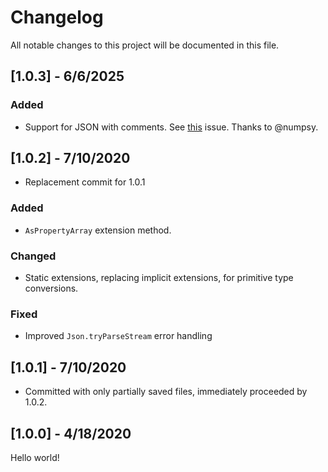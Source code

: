 # Changelog

All notable changes to this project will be documented in this file.

## [1.0.3] - 6/6/2025

### Added

- Support for JSON with comments. See [this](http://github.com/pimbrouwers/jay/issues/4) issue. Thanks to @numpsy.

## [1.0.2] - 7/10/2020

* Replacement commit for 1.0.1

### Added

- `AsPropertyArray` extension method.

### Changed

- Static extensions, replacing implicit extensions, for primitive type conversions.

### Fixed

- Improved `Json.tryParseStream` error handling

## [1.0.1] - 7/10/2020

* Committed with only partially saved files, immediately proceeded by 1.0.2.

## [1.0.0] - 4/18/2020

Hello world!
